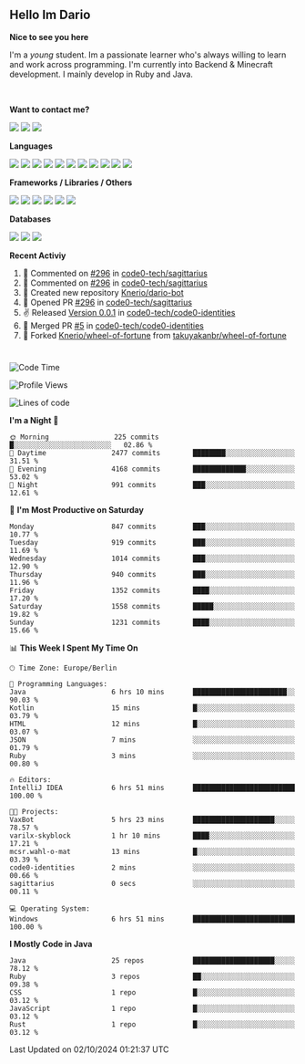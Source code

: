 <h2>Hello Im Dario</h2>

**Nice to see you here**

I'm a *young* student. Im a passionate learner who's always willing to learn and work across
programming. I'm currently into Backend & Minecraft development. I mainly develop in Ruby and Java.

<br/>

**Want to contact me?**

<a href="https://github.com/knerio"><img src="https://img.shields.io/badge/-Github-blue?style=for-the-badge&logo=github&logoColor=white"/></a> <a href="https://discord.com/users/639416958923702292"><img src="https://img.shields.io/badge/-knerio-blue?style=for-the-badge&logo=discord&logoColor=white"/></a> <a href="https://twitch.tv/dopalos_"><img src="https://img.shields.io/badge/-twitch-blue?style=for-the-badge&logo=twitch&logoColor=white"/></a>

**Languages**

<img src="https://img.shields.io/badge/-HTML-blue?style=for-the-badge&logo=html5&logoColor=white"/> <img src="https://img.shields.io/badge/-CSS-blue?style=for-the-badge&logo=CSS3&logoColor=white"/> <img src="https://img.shields.io/badge/-Javascript-blue?style=for-the-badge&logo=javascript&logoColor=white"/> <img src="https://img.shields.io/badge/-Typescript-blue?style=for-the-badge&logo=TypeScript&logoColor=white"/> <img src="https://img.shields.io/badge/-Java-blue?style=for-the-badge&logo=java&logoColor=white"/> <img src="https://img.shields.io/badge/-Kotlin-blue?style=for-the-badge&logo=kotlin&logoColor=white"/> <img src="https://img.shields.io/badge/-SQL-blue?style=for-the-badge&logo=MYSQL&logoColor=white"/> <img src="https://img.shields.io/badge/-Markdown-blue?style=for-the-badge&logo=Markdown&logoColor=white"/> <img src="https://img.shields.io/badge/-JSON-blue?style=for-the-badge&logo=JSON&logoColor=white"/> <img src="https://img.shields.io/badge/-Git-blue?style=for-the-badge&logo=Git&logoColor=white"/> <img src="https://img.shields.io/badge/-Ruby-blue?style=for-the-badge&logo=Ruby&logoColor=white"/>
<br/>

 **Frameworks / Libraries / Others**

<img src="https://img.shields.io/badge/-Bootstrap-blue?style=for-the-badge&logo=Bootstrap&logoColor=white"/> <img src="https://img.shields.io/badge/-Node.JS-blue?style=for-the-badge&logo=node.js&logoColor=white"/> <img src="https://img.shields.io/badge/-React-blue?style=for-the-badge&logo=React&logoColor=white"/> <img src="https://img.shields.io/badge/-Express-blue?style=for-the-badge&logo=Express&logoColor=white"/> <img src="https://img.shields.io/badge/-Next.Js-blue?style=for-the-badge&logo=Next.Js&logoColor=white"/> <img src="https://img.shields.io/badge/-Ruby_On_Rails-blue?style=for-the-badge&logo=ruby-on-rails&logoColor=white"/>

**Databases**

<img src="https://img.shields.io/badge/-MongoDB-blue?style=for-the-badge&logo=mongodb&logoColor=white"/> <img src="https://img.shields.io/badge/-MariaDB-blue?style=for-the-badge&logo=MariaDB&logoColor=white"/>
<img src="https://img.shields.io/badge/-PostgreSQL-blue?style=for-the-badge&logo=PostgreSQl&logoColor=white"/>

**Recent Activiy**

<!--RECENT_ACTIVITY:start-->
1. 💬 Commented on [#296](https://github.com/code0-tech/sagittarius/pull/296#discussion_r1765661689) in [code0-tech/sagittarius](https://github.com/code0-tech/sagittarius)<br>
2. 💬 Commented on [#296](https://github.com/code0-tech/sagittarius/pull/296#discussion_r1765659967) in [code0-tech/sagittarius](https://github.com/code0-tech/sagittarius)<br>
3. 📔 Created new repository [Knerio/dario-bot](https://github.com/Knerio/dario-bot)<br>
4. 💪 Opened PR [#296](https://github.com/code0-tech/sagittarius/pull/296) in [code0-tech/sagittarius](https://github.com/code0-tech/sagittarius)<br>
5. ✌️ Released [Version 0.0.1](https://github.com/code0-tech/code0-identities/releases/tag/0.0.1) in [code0-tech/code0-identities](https://github.com/code0-tech/code0-identities)<br>
6. 🎉 Merged PR [#5](https://github.com/code0-tech/code0-identities/pull/5) in [code0-tech/code0-identities](https://github.com/code0-tech/code0-identities)<br>
7. 🔱 Forked [Knerio/wheel-of-fortune](https://github.com/Knerio/wheel-of-fortune) from [takuyakanbr/wheel-of-fortune](https://github.com/takuyakanbr/wheel-of-fortune)<br>
<!--RECENT_ACTIVITY:end-->
 
#

<!--START_SECTION:waka-->
![Code Time](http://img.shields.io/badge/Code%20Time-547%20hrs%2013%20mins-blue)

![Profile Views](http://img.shields.io/badge/Profile%20Views-0-blue)

![Lines of code](https://img.shields.io/badge/From%20Hello%20World%20I%27ve%20Written-375.7%20thousand%20lines%20of%20code-blue)

**I'm a Night 🦉** 

```text
🌞 Morning                225 commits         █░░░░░░░░░░░░░░░░░░░░░░░░   02.86 % 
🌆 Daytime                2477 commits        ████████░░░░░░░░░░░░░░░░░   31.51 % 
🌃 Evening                4168 commits        █████████████░░░░░░░░░░░░   53.02 % 
🌙 Night                  991 commits         ███░░░░░░░░░░░░░░░░░░░░░░   12.61 % 
```
📅 **I'm Most Productive on Saturday** 

```text
Monday                   847 commits         ███░░░░░░░░░░░░░░░░░░░░░░   10.77 % 
Tuesday                  919 commits         ███░░░░░░░░░░░░░░░░░░░░░░   11.69 % 
Wednesday                1014 commits        ███░░░░░░░░░░░░░░░░░░░░░░   12.90 % 
Thursday                 940 commits         ███░░░░░░░░░░░░░░░░░░░░░░   11.96 % 
Friday                   1352 commits        ████░░░░░░░░░░░░░░░░░░░░░   17.20 % 
Saturday                 1558 commits        █████░░░░░░░░░░░░░░░░░░░░   19.82 % 
Sunday                   1231 commits        ████░░░░░░░░░░░░░░░░░░░░░   15.66 % 
```


📊 **This Week I Spent My Time On** 

```text
🕑︎ Time Zone: Europe/Berlin

💬 Programming Languages: 
Java                     6 hrs 10 mins       ███████████████████████░░   90.03 % 
Kotlin                   15 mins             █░░░░░░░░░░░░░░░░░░░░░░░░   03.79 % 
HTML                     12 mins             █░░░░░░░░░░░░░░░░░░░░░░░░   03.07 % 
JSON                     7 mins              ░░░░░░░░░░░░░░░░░░░░░░░░░   01.79 % 
Ruby                     3 mins              ░░░░░░░░░░░░░░░░░░░░░░░░░   00.80 % 

🔥 Editors: 
IntelliJ IDEA            6 hrs 51 mins       █████████████████████████   100.00 % 

🐱‍💻 Projects: 
VaxBot                   5 hrs 23 mins       ████████████████████░░░░░   78.57 % 
varilx-skyblock          1 hr 10 mins        ████░░░░░░░░░░░░░░░░░░░░░   17.21 % 
mcsr.wahl-o-mat          13 mins             █░░░░░░░░░░░░░░░░░░░░░░░░   03.39 % 
code0-identities         2 mins              ░░░░░░░░░░░░░░░░░░░░░░░░░   00.66 % 
sagittarius              0 secs              ░░░░░░░░░░░░░░░░░░░░░░░░░   00.11 % 

💻 Operating System: 
Windows                  6 hrs 51 mins       █████████████████████████   100.00 % 
```

**I Mostly Code in Java** 

```text
Java                     25 repos            ████████████████████░░░░░   78.12 % 
Ruby                     3 repos             ██░░░░░░░░░░░░░░░░░░░░░░░   09.38 % 
CSS                      1 repo              █░░░░░░░░░░░░░░░░░░░░░░░░   03.12 % 
JavaScript               1 repo              █░░░░░░░░░░░░░░░░░░░░░░░░   03.12 % 
Rust                     1 repo              █░░░░░░░░░░░░░░░░░░░░░░░░   03.12 % 
```




 Last Updated on 02/10/2024 01:21:37 UTC
<!--END_SECTION:waka-->

